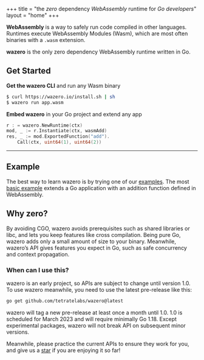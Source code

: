 +++
title = "the _zero_ dependency _WebAssembly_ runtime for _Go developers_"
layout = "home"
+++


**WebAssembly** is a way to safely run code compiled in other languages. Runtimes
execute WebAssembly Modules (Wasm), which are most often binaries with a
`.wasm` extension.

**wazero** is the only zero dependency WebAssembly runtime written in Go.

## Get Started



**Get the wazero CLI** and run any Wasm binary

```bash
$ curl https://wazero.io/install.sh | sh
$ wazero run app.wasm
```

**Embed wazero** in your Go project and extend any app

```go
r : = wazero.NewRuntime(ctx)
mod, _ := r.Instantiate(ctx, wasmAdd)
res, _ := mod.ExportedFunction("add").
    Call(ctx, uint64(1), uint64(2))
```

-----

## Example

The best way to learn wazero is by trying one of our [examples][1]. The
most [basic example][2] extends a Go application with an addition function
defined in WebAssembly.

## Why zero?

By avoiding CGO, wazero avoids prerequisites such as shared libraries or libc,
and lets you keep features like cross compilation. Being pure Go, wazero adds
only a small amount of size to your binary. Meanwhile, wazero’s API gives
features you expect in Go, such as safe concurrency and context propagation.

### When can I use this?

wazero is an early project, so APIs are subject to change until version 1.0.
To use wazero meanwhile, you need to use the latest pre-release like this:

```bash
go get github.com/tetratelabs/wazero@latest
```

wazero will tag a new pre-release at least once a month until 1.0. 1.0 is
scheduled for March 2023 and will require minimally Go 1.18. Except
experimental packages, wazero will not break API on subsequent minor versions.

Meanwhile, please practice the current APIs to ensure they work for you, and
give us a [star][3] if you are enjoying it so far!

[1]: https://github.com/tetratelabs/wazero/blob/main/examples
[2]: https://github.com/tetratelabs/wazero/blob/main/examples/basic
[3]: https://github.com/tetratelabs/wazero/stargazers
